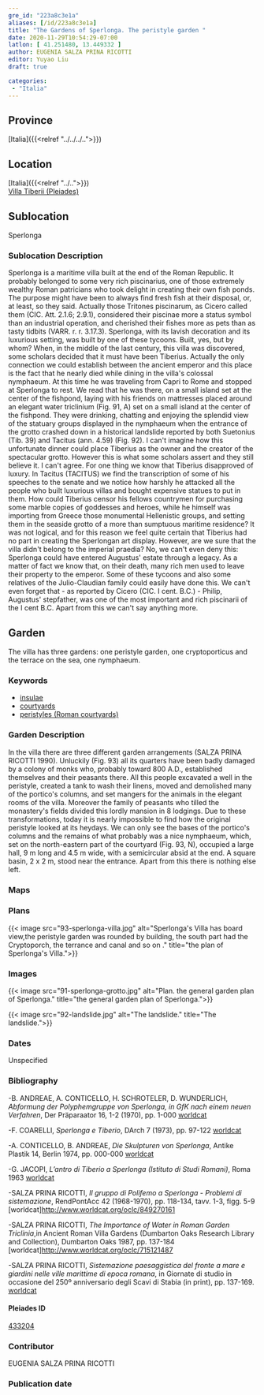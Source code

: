 ```yaml
---
gre_id: "223a8c3e1a"
aliases: [/id/223a8c3e1a]
title: "The Gardens of Sperlonga. The peristyle garden "
date: 2020-11-29T10:54:29-07:00
latlon: [ 41.251480, 13.449332 ]
author: EUGENIA SALZA PRINA RICOTTI
editor: Yuyao Liu
draft: true

categories:
 - "Italia"
---
```


## Province
[Italia]({{<relref "../../../..">}})

## Location

[Italia]({{<relref "../..">}}) \
[Villa Tiberii (Pleiades)](https://pleiades.stoa.org/places/433204)

<!--### Location Description-->

<!-- LEAVE THIS BLANK FOR NOW -->

## Sublocation
Sperlonga

### Sublocation Description

Sperlonga is a maritime villa built at the end of the Roman Republic. It probably belonged to some very rich piscinarius, one of those extremely wealthy Roman patricians who took delight in creating their own fish ponds. The purpose might have been to always find fresh fish at their disposal, or, at least, so they said. Actually those Tritones piscinarum, as Cicero called them (CIC. Att. 2.1.6; 2.9.1), considered their piscinae more a status symbol than an industrial operation, and cherished their fishes more as pets than as tasty tidbits (VARR. r. r. 3.17.3).
Sperlonga, with its lavish decoration and its luxurious setting, was built by one of these tycoons. Built, yes, but by whom? When, in the middle of the last century, this villa was discovered, some scholars decided that it must have been Tiberius. Actually the only connection we could establish between the ancient emperor and this place is the fact that he nearly died while dining in the villa's colossal nymphaeum. At this time he was traveling from Capri to Rome and stopped at Sperlonga to rest.  We read that he was there, on a small island set at the center of the fishpond, laying with his friends on mattresses placed around an elegant water triclinium (Fig. 91, A) set on a small island at the center of the fishpond. They were drinking, chatting and enjoying the splendid view of the statuary groups displayed in the nymphaeum when the entrance of the grotto crashed down in a historical landslide reported by both Suetonius (Tib. 39) and Tacitus (ann. 4.59) (Fig. 92). I can't imagine how this unfortunate dinner could place Tiberius as the owner and the creator of the spectacular grotto. However this is what some scholars assert and they still believe it.
I can't agree. For one thing we know that Tiberius disapproved of luxury. In Tacitus (TACITUS) we find the transcription of some of his speeches to the senate and we notice how harshly he attacked all the people who built luxurious villas and bought expensive statues to put in them.  How could Tiberius censor his fellows countrymen for purchasing some marble copies of goddesses and heroes, while he himself was importing from Greece those monumental Hellenistic groups, and setting them in the seaside grotto of a more than sumptuous maritime residence? It was not logical, and for this reason we feel quite certain that Tiberius had no part in creating the Sperlongan art display.
However, are we sure that the villa didn't belong to the imperial praedia? No, we can't even deny this: Sperlonga could have entered Augustus' estate through a legacy. As a matter of fact we know that, on their death, many rich men used to leave their property to the emperor. Some of these tycoons and also some relatives of the Julio-Claudian family could easily have done this. We can't even forget that - as reported by Cicero (CIC. I cent. B.C.) - Philip, Augustus' stepfather, was one of the most important and rich piscinarii of the I cent B.C. Apart from this we can't say anything more.


## Garden

The villa has three gardens:  one peristyle garden, one cryptoporticus and the terrace on the sea, one nymphaeum.

### Keywords

- [insulae](http://vocab.getty.edu/page/aat/300000325)
- [courtyards](http://vocab.getty.edu/page/aat/300004095)
- [peristyles (Roman courtyards)](http://vocab.getty.edu/page/aat/300080971)

### Garden Description
In the villa there are three different garden arrangements (SALZA PRINA RICOTTI 1990). Unluckily (Fig. 93) all its quarters have been badly damaged by a colony of monks who, probably toward 800 A.D., established themselves and their peasants there. All this people excavated a well in the peristyle, created a tank to wash their linens, moved and demolished many of the portico's columns, and set mangers for the animals in the elegant rooms of the villa. Moreover the family of peasants who tilled the monastery's fields divided this lordly mansion in 8 lodgings. Due to these transformations, today it is nearly impossible to find how the original peristyle looked at its heydays. We can only see the bases of the portico's columns and the remains of what probably was a nice nymphaeum, which, set on the north-eastern part of the courtyard (Fig. 93, N), occupied a large hall, 9 m long and 4.5 m wide, with a semicircular absid at the end. A square basin, 2 x 2 m, stood near the entrance. Apart from this there is nothing else left.

### Maps

<!--
{{< figure src="IMG_URL" alt="ALT_TEXT" title="CAPTION" >}}
-->

### Plans
{{< image src="93-sperlonga-villa.jpg" alt="Sperlonga's Villa has board view,the peristyle garden was rounded by building, the south part had the Cryptoporch, the terrance and canal and so on ." title="the plan of Sperlonga's Villa.">}}

### Images
{{< image src="91-sperlonga-grotto.jpg" alt="Plan. the general garden plan of Sperlonga." title="the general garden plan of Sperlonga.">}}

{{< image src="92-landslide.jpg" alt="The landslide." title="The landslide.">}}






### Dates
Unspecified

### Bibliography
-B. ANDREAE, A. CONTICELLO, H. SCHROTELER, D. WUNDERLICH, *Abformung der Polyphemgruppe von Sperlonga, in GfK nach einem neuen Verfahren*, Der Präparaator 16, 1-2 (1970), pp. 1-000 [worldcat](http://www.worldcat.org/oclc/1088832601)

-F. COARELLI, *Sperlonga e Tiberio*, DArch 7 (1973), pp. 97-122 [worldcat](https://www.worldcat.org/title/sperlonga-e-tiberio/oclc/1088846423)

-A. CONTICELLO, B. ANDREAE, *Die Skulpturen von Sperlonga*, Antike Plastik 14, Berlin 1974, pp. 000-000 [worldcat](https://www.worldcat.org/title/die-skulpturen-von-sperlonga/oclc/1050484099)

-G. JACOPI, *L’antro di Tiberio a Sperlonga (Istituto di Studi Romani)*, Roma 1963 [worldcat](https://www.worldcat.org/title/antro-di-tiberio-a-sperlonga/oclc/1965932)

-SALZA PRINA RICOTTI, *Il gruppo di Polifemo a Sperlonga - Problemi di sistemazione*, RendPontAcc 42 (1968-1970), pp. 118-134, tavv. 1-3, figg. 5-9 [worldcat]http://www.worldcat.org/oclc/849270161

-SALZA PRINA RICOTTI, *The Importance of Water in Roman Garden Triclinia*,in Ancient Roman Villa Gardens (Dumbarton Oaks Research Library and Collection), Dumbarton Oaks 1987, pp. 137-184 [worldcat]http://www.worldcat.org/oclc/715121487

-SALZA PRINA RICOTTI, *Sistemazione paesaggistica del fronte a mare e giardini nelle ville marittime di epoca romana*, in Giornate di studio in occasione del 250º anniversario degli Scavi di Stabia (in print), pp. 137-169. [worldcat](http://www.worldcat.org/oclc/469755044)

<!--#### Periodo ID-->

<!-- [PERIODO_ID](https://pleiades.stoa.org/places/PLEIADES_ID) -->

#### Pleiades ID

[433204](https://pleiades.stoa.org/places/433204)


### Contributor
EUGENIA SALZA PRINA RICOTTI


### Publication date


<!--### Related articles-->

<!-- Links to other related articles. Leave blank for now -->